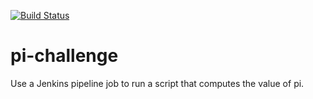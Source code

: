 [![Build Status](http://ec2-54-241-165-36.us-west-1.compute.amazonaws.com/buildStatus/icon?job=pi-challenge)](http://ec2-54-241-165-36.us-west-1.compute.amazonaws.com/job/pi-challenge/)

# pi-challenge
Use a Jenkins pipeline job to run a script that computes the value of pi.
